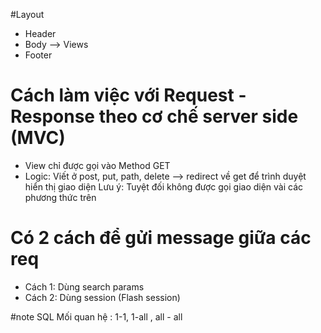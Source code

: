 #Layout

- Header
- Body --> Views
- Footer

# Cách làm việc với Request - Response theo cơ chế server side (MVC)

- View chỉ được gọi vào Method GET
- Logic: Viết ở post, put, path, delete --> redirect về get để trình duyệt hiển thị giao diện
  Lưu ý: Tuyệt đối không được gọi giao diện vài các phương thức trên

# Có 2 cách để gửi message giữa các req

- Cách 1: Dùng search params
- Cách 2: Dùng session (Flash session)

#note SQL
Mối quan hệ : 1-1, 1-all , all - all
